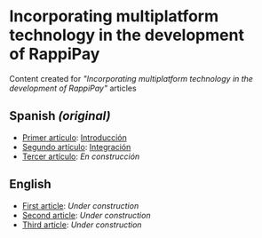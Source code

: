 # Incorporating multiplatform technology in the development of RappiPay

Content created for *"Incorporating multiplatform technology in the development of RappiPay"* articles

## Spanish *(original)*
* <ins>Primer artículo</ins>: [Introducción](https://medium.com/rappitech/incorporando-tecnolog%C3%ADa-multiplataforma-en-el-desarrollo-de-rappipay-introducci%C3%B3n-da77169a0c1)
* <ins>Segundo artículo</ins>: [Integración](https://medium.com/rappitech/incorporando-tecnolog%C3%ADa-multiplataforma-en-el-desarrollo-de-rappipay-integraci%C3%B3n-dd38fbe18389)
* <ins>Tercer artículo</ins>: *En construcción*

## English 
* <ins>First article</ins>: *Under construction*
* <ins>Second article</ins>: *Under construction*
* <ins>Third article</ins>: *Under construction*
